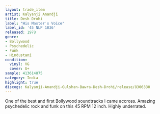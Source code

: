 ```yaml
---
layout: trade_item
artist: Kalyanji Anandji
title: Desh Drohi
label: "His Master's Voice"
label_id: '45 NLP 1036'
released: 1978
genre:
- Bollywood
- Psychedelic
- Funk
- Hindustani
condition:
  vinyl: VG
  cover: G+
sample: 413614875
category: India
highlight: true
discogs: Kalyanji-Anandji-Gulshan-Bawra-Desh-Drohi/release/8306330
---
```


One of the best and first Bollywood soundtracks I came accross. Amazing psychedelic rock and funk on this 45 RPM 12 inch. Highly underrated.
